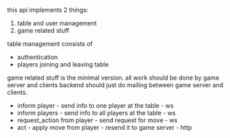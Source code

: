 this api implements 2 things:

1. table and user management
2. game related stuff

table management consists of

- authentication
- players joining and leaving table

game related stuff is the minimal version. all work should be done by game server and clients
backend should just do mailing between game server and clients.

- inform player - send info to one player at the table - ws
- inform players - send info to all players at the table - ws
- request_action from player - send request for move - ws
- act - apply move from player - resend it to game server - http
